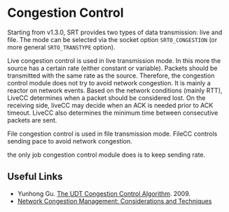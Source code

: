 # Congestion Control

Starting from v1.3.0, SRT provides two types of data transmission: live and file. The mode can be selected via the socket option `SRTO_CONGESTION` \(or more general `SRTO_TRANSTYPE` option\).

Live congestion control is used in live transmission mode. In this more the source has a certain rate (either constant or variable). Packets should be transmitted with the same rate as the source. Therefore, the congestion control module does not try to avoid network congestion. It is mainly a reactor on network events. Based on the network conditions (mainly RTT), LiveCC determines when a packet should be considered lost. On the receiving side, liveCC may decide when an ACK is needed prior to ACK timeout. LiveCC also determines the minimum time between consecutive packets are sent.

File congestion control is used in file transmission mode. FileCC controls sending pace to avoid network congestion.



 the only job congestion control module does is to keep sending rate.

## Useful Links

* Yunhong Gu. [The UDT Congestion Control Algorithm](http://www.jenkinssoftware.com/raknet/manual/congestioncontrol.html). 2009.
* [Network Congestion Management: Considerations and Techniques](https://www.sandvine.com/hubfs/downloads/archive/whitepaper-network-congestion-management.pdf)
